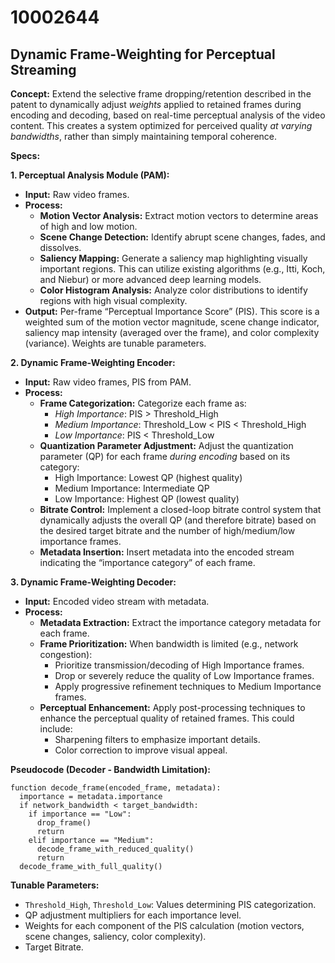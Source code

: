 # 10002644

## Dynamic Frame-Weighting for Perceptual Streaming

**Concept:** Extend the selective frame dropping/retention described in the patent to dynamically adjust *weights* applied to retained frames during encoding and decoding, based on real-time perceptual analysis of the video content. This creates a system optimized for perceived quality *at varying bandwidths*, rather than simply maintaining temporal coherence.

**Specs:**

**1. Perceptual Analysis Module (PAM):**

*   **Input:** Raw video frames.
*   **Process:**
    *   **Motion Vector Analysis:** Extract motion vectors to determine areas of high and low motion.
    *   **Scene Change Detection:** Identify abrupt scene changes, fades, and dissolves.
    *   **Saliency Mapping:** Generate a saliency map highlighting visually important regions.  This can utilize existing algorithms (e.g., Itti, Koch, and Niebur) or more advanced deep learning models.
    *   **Color Histogram Analysis:**  Analyze color distributions to identify regions with high visual complexity.
*   **Output:** Per-frame “Perceptual Importance Score” (PIS). This score is a weighted sum of the motion vector magnitude, scene change indicator, saliency map intensity (averaged over the frame), and color complexity (variance). Weights are tunable parameters.

**2. Dynamic Frame-Weighting Encoder:**

*   **Input:** Raw video frames, PIS from PAM.
*   **Process:**
    *   **Frame Categorization:** Categorize each frame as:
        *   *High Importance*: PIS > Threshold_High
        *   *Medium Importance*: Threshold_Low < PIS < Threshold_High
        *   *Low Importance*: PIS < Threshold_Low
    *   **Quantization Parameter Adjustment:** Adjust the quantization parameter (QP) for each frame *during encoding* based on its category:
        *   High Importance: Lowest QP (highest quality)
        *   Medium Importance: Intermediate QP
        *   Low Importance: Highest QP (lowest quality)
    *   **Bitrate Control:** Implement a closed-loop bitrate control system that dynamically adjusts the overall QP (and therefore bitrate) based on the desired target bitrate and the number of high/medium/low importance frames.
    *   **Metadata Insertion:** Insert metadata into the encoded stream indicating the “importance category” of each frame.

**3. Dynamic Frame-Weighting Decoder:**

*   **Input:** Encoded video stream with metadata.
*   **Process:**
    *   **Metadata Extraction:** Extract the importance category metadata for each frame.
    *   **Frame Prioritization:** When bandwidth is limited (e.g., network congestion):
        *   Prioritize transmission/decoding of High Importance frames.
        *   Drop or severely reduce the quality of Low Importance frames.
        *   Apply progressive refinement techniques to Medium Importance frames.
    *   **Perceptual Enhancement:** Apply post-processing techniques to enhance the perceptual quality of retained frames. This could include:
        *   Sharpening filters to emphasize important details.
        *   Color correction to improve visual appeal.

**Pseudocode (Decoder - Bandwidth Limitation):**

```
function decode_frame(encoded_frame, metadata):
  importance = metadata.importance
  if network_bandwidth < target_bandwidth:
    if importance == "Low":
      drop_frame()
      return
    elif importance == "Medium":
      decode_frame_with_reduced_quality()
      return
  decode_frame_with_full_quality()
```

**Tunable Parameters:**

*   `Threshold_High`, `Threshold_Low`:  Values determining PIS categorization.
*   QP adjustment multipliers for each importance level.
*   Weights for each component of the PIS calculation (motion vectors, scene changes, saliency, color complexity).
*   Target Bitrate.